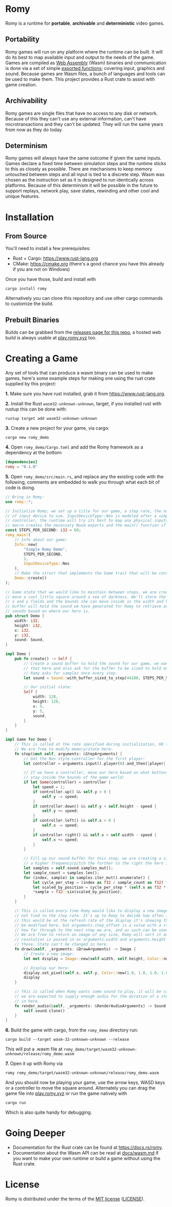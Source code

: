 # Romy 
Romy is a runtime for **portable**, **archivable** and **deterministic** video games. 

## Portability
Romy games will run on any platform where the runtime can be built. It will do its best to map available input and output to the needs of the game. Games are compiled as [Web Assembly](https://webassembly.org/) (Wasm) binaries and communication is done via a set of simple [exported functions](docs/wasm.md); covering input, graphics and sound. Because games are Wasm files, a bunch of languages and tools can be used to make them. This project provides a Rust crate to assist with game creation.

## Archivability 
Romy games are single files that have no access to any disk or network. Because of this they can't use any external information, can't have microtransactions and they can't be updated. They will run the same years from now as they do today.

## Determinism
Romy games will always have the same outcome if given the same inputs. Games declare a fixed time between simulation steps and the runtime sticks to this as closely as possible. There are mechanisms to keep memory untouched between steps and all input is tied to a discrete step. Wasm was chosen as the instruction set as it is designed to run identically across platforms. Because of this determinism it will be possible in the future to support replays, network play, save states, rewinding and other cool and unique features.

# Installation
## From Source
You'll need to install a few prerequisites:
* Rust + Cargo: https://www.rust-lang.org
* CMake: https://cmake.org (there's a good chance you have this already if you are not on Windows)

Once you have those, build and install with

`cargo install romy`

Alternatively you can clone this repository and use other cargo commands to customize the build.

## Prebuilt Binaries
Builds can be grabbed from the [releases page for this repo](https://github.com/catt-io/romy/releases), a hosted web build is always usable at [play.romy.xyz](http://play.romy.xyz) too.

# Creating a Game
Any set of tools that can produce a wasm binary can be used to make games, here's some example steps for making one using the rust crate supplied by this project:

**1.** Make sure you have rust installed, grab it from https://www.rust-lang.org.

**2.** Install the Rust `wasm32-unknown-unknown`, target, if you installed rust with rustup this can be done with:

`rustup target add wasm32-unknown-unknown`

**3.** Create a new project for your game, via cargo:

`cargo new romy_demo`
    
**4.** Open `romy_demo/Cargo.toml` and add the Romy framework as a dependency at the bottom:

```toml
[dependencies]
romy = "0.1.0"
```

**5.** Open `romy_demo/src/main.rs`, and replace any the existing code with the following, comments are embedded to walk you through what each bit of code is doing.

```rust
// Bring in Romy:
use romy::*;

// Initialize Romy; we set up a title for our game, a step rate, the number of players and the type
// of input device to use. InputDeviceType::Nes is modeled after a simple 10 button Nintendo
// controller, the runtime will try its best to map any physical inputs to this. The romy_main
// macro creates the necessary Wasm exports and the main() function if building natively.
const STEPS_PER_SECOND: i32 = 60;
romy_main!(
    // Info about our game:
    Info::new(
        "Simple Romy Demo",
        STEPS_PER_SECOND,
        1,
        InputDeviceType::Nes
    ),
    // Make the struct that implements the Game trait that will be controlled by Romy
    Demo::create()
);

// Game state that we would like to maintain between steps, we are creating a game where you can
// move a cool little square around a sea of darkness. We'll store the position of our hero in the 
// x and y fields and the bounds she can move inside in the width and height fields. The sound
// buffer will hold the sound we have generated for Romy to retrieve and play, We'll generate 
// sounds based on where our hero is.
pub struct Demo {
    width: i32,
    height: i32,
    x: i32,
    y: i32,
    sound: Sound,
}

impl Demo {
    pub fn create() -> Self {
        // Create a sound buffer to hold the sound for our game, we want set the sample rate for
        // that here and also ask for the buffer to be sized to hold one step worth of samples.
        // Romy asks for samples once every step.
        let sound = Sound::with_buffer_sized_to_step(44100, STEPS_PER_SECOND);

        // Our initial state:
        Self {
            width: 128,
            height: 128,
            x: 5,
            y: 5,
            sound,
        }
    }
}

impl Game for Demo {
    // This is called at the rate specified during initialization, 60 times a second in our case.
    // We are free to modify memory/state here:
    fn step(&mut self, arguments: &StepArguments) {
        // Get the Nes style controller for the first player:
        let controller = arguments.input().player(0).and_then(|player| player.nes());

        // If we have a controller, move our hero based on what buttons are pressed, make sure they
        // stay inside the bounds of the game world:
        if let Some(controller) = controller {
            let speed = 1;
            if controller.up() && self.y > 0 {
                self.y -= speed;
            }
            if controller.down() && self.y < self.height - speed {
                self.y += speed;
            }
            if controller.left() && self.x > 0 {
                self.x -= speed;
            }
            if controller.right() && self.x < self.width - speed {
                self.x += speed;
            }
        }

        // Fill up our sound buffer for this step, we are creating a sine wave here with
        // a higher frequency/pitch the further to the right the hero is.
        let samples = self.sound.samples_mut();
        let sample_count = samples.len();
        for (index, sample) in samples.iter_mut().enumerate() {
            let cycle_per_step = (index as f32 / sample_count as f32) * std::f32::consts::PI * 2.0;
            let scaled_by_position = cycle_per_step * (self.x as f32 * 0.25).round();
            *sample = f32::sin(scaled_by_position);
        }
    }

    // This is called every time Romy would like to display a new image, the rate this is called is 
    // not tied to the step rate. It's up to Romy to decide how often it'd like new images, usually
    // this would be at the refresh rate of the display it's showing them on. Memory/state can't
    // be modified here, but arguments.step_offset is a value with a range of 0.0 - 1.0 indicating 
    // how far through to the next step we are, and as such can be used to create smooth animations.
    // We are free to return an image of any size, Romy will sort it out. The current display 
    // resolution is passed in as arguments.width and arguments.height if you would like to use
    // those. State can't be changed in here.
    fn draw(&self, _arguments: &DrawArguments) -> Image {
        // Create a new image:
        let mut display = Image::new(self.width, self.height, Color::new(0.2, 0.2, 0.2, 1.0));

        // Display our hero:
        display.set_pixel(self.x, self.y, Color::new(1.0, 1.0, 1.0, 1.0));
        display
    }

    // This is called when Romy wants some sound to play, it will be called at most once per step,
    // we are expected to supply enough audio for the duration of a step, state can't be changed 
    // in here.
    fn render_audio(&self, _arguments: &RenderAudioArguments) -> Sound {
        self.sound.clone()
    }
}
```

**6.** Build the game with cargo, from the `romy_demo` directory run:

`cargo build --target wasm-32-unknown-unknown --release`

This will put a .wasm file at `romy_demo/target/wasm32-unknown-unknown/release/romy_demo.wasm`

**7.** Open it up with Romy via

`romy romy_demo/target/wasm32-unknown-unknown/release/romy_demo.wasm`

And you should now be playing your game, use the arrow keys, WASD keys or a controller to move the square around. Alternately you can drag the game file into [play.romy.xyz](http://play.romy.xyz) or run the game natively with

`cargo run`

Which is also quite handy for debugging.

# Going Deeper

* Documentation for the Rust crate can be found at https://docs.rs/romy.
* Documentation about the Wasm API can be read at [docs/wasm.md](docs/wasm.md) if you want to make your own runtime or build a game without using the Rust crate.

# License

Romy is distributed under the terms of the [MIT license](https://opensource.org/licenses/MIT) ([LICENSE](LICENSE)).
